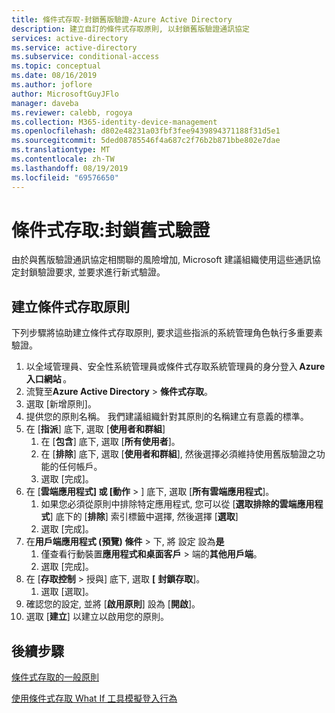 ```yaml
---
title: 條件式存取-封鎖舊版驗證-Azure Active Directory
description: 建立自訂的條件式存取原則, 以封鎖舊版驗證通訊協定
services: active-directory
ms.service: active-directory
ms.subservice: conditional-access
ms.topic: conceptual
ms.date: 08/16/2019
ms.author: joflore
author: MicrosoftGuyJFlo
manager: daveba
ms.reviewer: calebb, rogoya
ms.collection: M365-identity-device-management
ms.openlocfilehash: d802e48231a03fbf3fee9439894371188f31d5e1
ms.sourcegitcommit: 5ded08785546f4a687c2f76b2b871bbe802e7dae
ms.translationtype: MT
ms.contentlocale: zh-TW
ms.lasthandoff: 08/19/2019
ms.locfileid: "69576650"
---
```

# <a name="conditional-access-block-legacy-authentication"></a>條件式存取:封鎖舊式驗證

由於與舊版驗證通訊協定相關聯的風險增加, Microsoft 建議組織使用這些通訊協定封鎖驗證要求, 並要求進行新式驗證。

## <a name="create-a-conditional-access-policy"></a>建立條件式存取原則

下列步驟將協助建立條件式存取原則, 要求這些指派的系統管理角色執行多重要素驗證。

1. 以全域管理員、安全性系統管理員或條件式存取系統管理員的身分登入 **Azure 入口網站** 。
1. 流覽至**Azure Active Directory**  > **條件式存取**。
1. 選取 [新增原則]。
1. 提供您的原則名稱。 我們建議組織針對其原則的名稱建立有意義的標準。
1. 在 [**指派**] 底下, 選取 [**使用者和群組**]
   1. 在 [**包含**] 底下, 選取 [**所有使用者**]。
   1. 在 [**排除**] 底下, 選取 [**使用者和群組**], 然後選擇必須維持使用舊版驗證之功能的任何帳戶。 
   1. 選取 [完成]。
1. 在 [**雲端應用程式] 或 [動作** > ] 底下, 選取 [**所有雲端應用程式**]。
   1. 如果您必須從原則中排除特定應用程式, 您可以從 [**選取排除的雲端應用程式**] 底下的 [**排除**] 索引標籤中選擇, 然後選擇 [**選取**]
   1. 選取 [完成]。
1. 在**用戶端應用程式 (預覽)** **條件** > 下, 將 設定 設為**是**
   1. 僅查看行動裝置**應用程式和桌面客戶** > 端的**其他用戶端**。
   2. 選取 [完成]。
1. 在 [**存取控制** > 授與] 底下, 選取 **[** **封鎖存取**]。
   1. 選取 [選取]。
1. 確認您的設定, 並將 [**啟用原則**] 設為 [**開啟**]。
1. 選取 [**建立**] 以建立以啟用您的原則。

## <a name="next-steps"></a>後續步驟

[條件式存取的一般原則](concept-conditional-access-policy-common.md)

[使用條件式存取 What If 工具模擬登入行為](troubleshoot-conditional-access-what-if.md)
